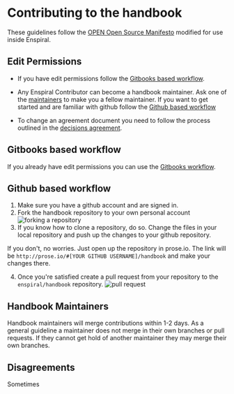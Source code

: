 # Contributing to the handbook

These guidelines follow the [OPEN Open Source Manifesto](http://openopensource.org) modified for use inside Enspiral.

## Edit Permissions 

 * If you have edit permissions follow the [Gitbooks based workflow](#gitbooks-based-workflow).
 
 * Any Enspiral Contributor can become a handbook maintainer. Ask one of the [maintainers](https://github.com/orgs/enspiral/teams/handbook) to make you a fellow maintainer. If you want to get started and are familiar with github follow the [Github based workflow](#github-based-workflow)

 * To change an agreement document you need to follow the process outlined in the [decisions agreement](http://handbook.enspiral.com/decisions_agreement.html).

## Gitbooks based workflow

If you already have edit permissions you can use the [Gitbooks workflow](https://help.gitbook.com/editor/draft.html).

## Github based workflow

1. Make sure you have a github account and are signed in.
2. Fork the handbook repository to your own personal account  
 ![forking a repository](http://i.imgur.com/ujIbZgy.png)
3. If you know how to clone a repository, do so. Change the files in your local repository and push up the changes to your github repository.

 If you don't, no worries. Just open up the repository in prose.io. The link will be `http://prose.io/#[YOUR GITHUB USERNAME]/handbook` and make your changes there. 
 
4. Once you're satisfied create a pull request from your repository to the `enspiral/handbook` repository. 
 ![pull request](http://i.imgur.com/11HVaXC.png)



## Handbook Maintainers

Handbook maintainers will merge contributions within 1-2 days. As a general guideline a maintainer does not merge in their own branches or pull requests. If they cannot get hold of another maintainer they may merge their own branches. 

## Disagreements

Sometimes 
